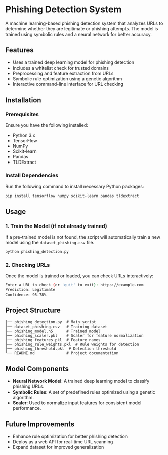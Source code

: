# Phishing Detection System

A machine learning-based phishing detection system that analyzes URLs to determine whether they are legitimate or phishing attempts. The model is trained using symbolic rules and a neural network for better accuracy.

## Features
- Uses a trained deep learning model for phishing detection
- Includes a whitelist check for trusted domains
- Preprocessing and feature extraction from URLs
- Symbolic rule optimization using a genetic algorithm
- Interactive command-line interface for URL checking

## Installation

### Prerequisites
Ensure you have the following installed:
- Python 3.x
- TensorFlow
- NumPy
- Scikit-learn
- Pandas
- TLDExtract

### Install Dependencies
Run the following command to install necessary Python packages:
```sh
pip install tensorflow numpy scikit-learn pandas tldextract
```

## Usage
### 1. Train the Model (if not already trained)
If a pre-trained model is not found, the script will automatically train a new model using the `dataset_phishing.csv` file.
```sh
python phishing_detection.py
```

### 2. Checking URLs
Once the model is trained or loaded, you can check URLs interactively:
```sh
Enter a URL to check (or 'quit' to exit): https://example.com
Prediction: Legitimate
Confidence: 95.78%
```

## Project Structure
```
├── phishing_detection.py  # Main script
├── dataset_phishing.csv   # Training dataset
├── phishing_model.h5      # Trained model
├── phishing_scaler.pkl    # Scaler for feature normalization
├── phishing_features.pkl  # Feature names
├── phishing_rule_weights.pkl  # Rule weights for detection
├── phishing_threshold.pkl  # Detection threshold
└── README.md              # Project documentation
```

## Model Components
- **Neural Network Model**: A trained deep learning model to classify phishing URLs.
- **Symbolic Rules**: A set of predefined rules optimized using a genetic algorithm.
- **Scaler**: Used to normalize input features for consistent model performance.

## Future Improvements
- Enhance rule optimization for better phishing detection
- Deploy as a web API for real-time URL scanning
- Expand dataset for improved generalization
